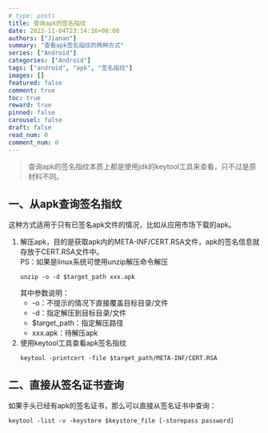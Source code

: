```yaml
---
# type: posts 
title: 查询apk的签名指纹
date: 2022-11-04T23:14:16+08:00
authors: ["Jianan"]
summary: "查看apk签名指纹的两种方式"
series: ["Android"]
categories: ["Android"]
tags: ["android", "apk", "签名指纹"]
images: []
featured: false
comment: true
toc: true
reward: true
pinned: false
carousel: false
draft: false
read_num: 0
comment_num: 0 
---
```


> 查询apk的签名指纹本质上都是使用jdk的keytool工具来查看，只不过是原材料不同。

## 一、从apk查询签名指纹
这种方式适用于只有已签名apk文件的情况，比如从应用市场下载的apk。
1. 解压apk，目的是获取apk内的META-INF/CERT.RSA文件，apk的签名信息就存放于CERT.RSA文件中。  
    PS：如果是linux系统可使用unzip解压命令解压
    ```shell
    unzip -o -d $target_path xxx.apk
    ```
    其中参数说明：
    - -o：不提示的情况下直接覆盖目标目录/文件
    - -d：指定解压到目标目录/文件
    - $target_path：指定解压路径
    - xxx.apk：待解压apk
2. 使用keytool工具查看apk签名指纹
    ```shell
    keytool -printcert -file $target_path/META-INF/CERT.RSA
    ```
## 二、直接从签名证书查询
如果手头已经有apk的签名证书，那么可以直接从签名证书中查询：
```shell
keytool -list -v -keystore $keystore_file [-storepass password]
```




